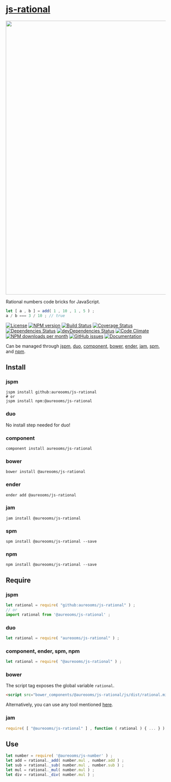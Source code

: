 [js-rational](http://aureooms.github.io/js-rational)
==

<img src="https://upload.wikimedia.org/wikipedia/commons/1/17/Number-systems.svg" width="864">

Rational numbers code bricks for JavaScript.

```js
let [ a , b ] = add( 1 , 10 , 1 , 5 ) ;
a / b === 3 / 10 ; // true
```

[![License](https://img.shields.io/github/license/aureooms/js-rational.svg?style=flat)](https://raw.githubusercontent.com/aureooms/js-rational/master/LICENSE)
[![NPM version](https://img.shields.io/npm/v/@aureooms/js-rational.svg?style=flat)](https://www.npmjs.org/package/@aureooms/js-rational)
[![Build Status](https://img.shields.io/travis/aureooms/js-rational.svg?style=flat)](https://travis-ci.org/aureooms/js-rational)
[![Coverage Status](https://img.shields.io/coveralls/aureooms/js-rational.svg?style=flat)](https://coveralls.io/r/aureooms/js-rational)
[![Dependencies Status](https://img.shields.io/david/aureooms/js-rational.svg?style=flat)](https://david-dm.org/aureooms/js-rational#info=dependencies)
[![devDependencies Status](https://img.shields.io/david/dev/aureooms/js-rational.svg?style=flat)](https://david-dm.org/aureooms/js-rational#info=devDependencies)
[![Code Climate](https://img.shields.io/codeclimate/github/aureooms/js-rational.svg?style=flat)](https://codeclimate.com/github/aureooms/js-rational)
[![NPM downloads per month](https://img.shields.io/npm/dm/@aureooms/js-rational.svg?style=flat)](https://www.npmjs.org/package/@aureooms/js-rational)
[![GitHub issues](https://img.shields.io/github/issues/aureooms/js-rational.svg?style=flat)](https://github.com/aureooms/js-rational/issues)
[![Documentation](https://aureooms.github.io/js-rational/badge.svg)](https://aureooms.github.io/js-rational/source.html)

Can be managed through [jspm](https://github.com/jspm/jspm-cli),
[duo](https://github.com/duojs/duo),
[component](https://github.com/componentjs/component),
[bower](https://github.com/bower/bower),
[ender](https://github.com/ender-js/Ender),
[jam](https://github.com/caolan/jam),
[spm](https://github.com/spmjs/spm),
and [npm](https://github.com/npm/npm).

## Install

### jspm
```terminal
jspm install github:aureooms/js-rational
# or
jspm install npm:@aureooms/js-rational
```
### duo
No install step needed for duo!

### component
```terminal
component install aureooms/js-rational
```

### bower
```terminal
bower install @aureooms/js-rational
```

### ender
```terminal
ender add @aureooms/js-rational
```

### jam
```terminal
jam install @aureooms/js-rational
```

### spm
```terminal
spm install @aureooms/js-rational --save
```

### npm
```terminal
npm install @aureooms/js-rational --save
```

## Require
### jspm
```js
let rational = require( "github:aureooms/js-rational" ) ;
// or
import rational from '@aureooms/js-rational' ;
```
### duo
```js
let rational = require( "aureooms/js-rational" ) ;
```

### component, ender, spm, npm
```js
let rational = require( "@aureooms/js-rational" ) ;
```

### bower
The script tag exposes the global variable `rational`.
```html
<script src="bower_components/@aureooms/js-rational/js/dist/rational.min.js"></script>
```
Alternatively, you can use any tool mentioned [here](http://bower.io/docs/tools/).

### jam
```js
require( [ "@aureooms/js-rational" ] , function ( rational ) { ... } ) ;
```

## Use

```js
let number = require( '@aureooms/js-number' ) ;
let add = rational._add( number.mul , number.add ) ;
let sub = rational._sub( number.mul , number.sub ) ;
let mul = rational._mul( number.mul ) ;
let div = rational._div( number.mul ) ;
```
